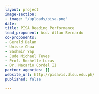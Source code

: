 ```yaml
---
layout: project
image-section:
- image: "/uploads/pisa.png"
date: 
title: PISA Reading Performance
lead_proponent: Acd. Allan Bernardo
co-proponents:
- Gerald Dalan
- Unisse Chua
- Sashmir Yap
- Jude Michael Teves
- Prof. Rochelle Lucas
- Dr. Macario Cordel II
partner_agencies: []
website_url: http://pisavis.dlsu.edu.ph/
published: false

---
```

